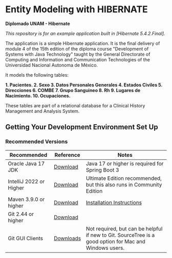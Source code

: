 # Entity Modeling with HIBERNATE

**Diplomado UNAM - Hibernate**

*This repository is for an example application built in [Hibernate 5.4.2.Final].*

The application is a simple Hibernate application. It is the final delivery of module 4 of the 15th edition of the diploma course "Development of Systems with Java Technology" taught by the General Directorate of Computing and Information and Communication Technologies of the Universidad Nacional Autonoma de México.

It models the following tables: 

**1. Pacientes.
2. Sexo
3. Datos Personales Generales
4. Estados Civiles
5. Direcciones
6. COMBE
7. Grupo Sanguineo
8. Rh
9. Lugares de Nacimiento.
10. Ocupaciones.**

These tables are part of a relational database for a Clinical History Management and Analysis System.

## Getting Your Development Environment Set Up

### Recommended Versions

| Recommended             | Reference                                                                                                                                                     | Notes                                                                                                  |
|-------------------------|---------------------------------------------------------------------------------------------------------------------------------------------------------------|--------------------------------------------------------------------------------------------------------|
| Oracle Java 17 JDK      | [Download](https://www.oracle.com/java/technologies/downloads/#java17)                                                                                         | Java 17 or higher is required for Spring Boot 3                                                        |
| IntelliJ 2022 or Higher | [Download](https://www.jetbrains.com/idea/download/)                                                                                                          | Ultimate Edition recommended, but this also runs in Community Edition                                  |
| Maven 3.9.0 or higher   | [Download](https://maven.apache.org/download.cgi)                                                                                                             | [Installation Instructions](https://maven.apache.org/install.html)                                     |
| Git 2.44 or higher      | [Download](https://git-scm.com/downloads)                                                                                                                     |                                                                                                        |
| Git GUI Clients         | [Downloads](https://git-scm.com/downloads/guis)                                                                                                               | Not required, but can be helpful if new to Git. SourceTree is a good option for Mac and Windows users. |

